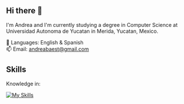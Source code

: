 ## Hi there 👋
I'm Andrea and I'm currently studying a degree in Computer Science at Universidad Autonoma de Yucatan in Merida, Yucatan, Mexico.

💬 Languages: English & Spanish                         
📫 Email: andreabaest@gmail.com

## Skills
Knowledge in:

[![My Skills](https://skillicons.dev/icons?i=c,cpp,java,html,css,js,ae)](https://skillicons.dev)

